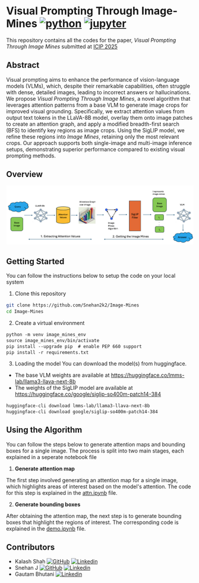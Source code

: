 # Visual Prompting Through Image-Mines [![python](https://img.shields.io/badge/Python-3.10-3776AB.svg?style=flat&logo=python&logoColor=white)](https://www.python.org) [![jupyter](https://img.shields.io/badge/Jupyter-Lab-F37626.svg?style=flat&logo=Jupyter)](https://jupyterlab.readthedocs.io/en/stable)

This repository contains all the codes for the paper, _Visual Prompting Through Image Mines_ submitted at [ICIP 2025](https://2025.ieeeicip.org/)

## Abstract
Visual prompting aims to enhance the performance of vision-language models (VLMs), which, despite their remarkable capabilities, often struggle with dense, detailed images, leading to incorrect answers or hallucinations. We propose _Visual Prompting Through Image Mines_, a novel algorithm that leverages attention patterns from a base VLM to generate image crops for improved visual grounding. Specifically, we extract attention values from output text tokens in the LLaVA-8B model, overlay them onto image patches to create an attention graph, and apply a modified breadth-first search (BFS) to identify key regions as image crops. Using the SigLIP model, we refine these regions into _Image Mines_, retaining only the most relevant crops. Our approach supports both single-image and multi-image inference setups, demonstrating superior performance compared to existing visual prompting methods.

## Overview
![Overview](pipeline.png)

## Getting Started
You can follow the instructions below to setup the code on your local system<br>

1. Clone this repository
```bash
git clone https://github.com/Snehan2k2/Image-Mines
cd Image-Mines
```
2. Create a virtual environment
```Shell
python -m venv image_mines_env
source image_mines_env/bin/activate
pip install --upgrade pip  # enable PEP 660 support
pip install -r requirements.txt
```
3. Loading the model
You can download the model(s) from huggingface.  
 - The base VLM weights are available at https://huggingface.co/lmms-lab/llama3-llava-next-8b
 - The weights of the SigLIP model are available at https://huggingface.co/google/siglip-so400m-patch14-384 
```Shell
huggingface-cli download lmms-lab/llama3-llava-next-8b
huggingface-cli download google/siglip-so400m-patch14-384
```

## Using the Algorithm
You can follow the steps below to generate attention maps and bounding boxes for a single image. The process is split into two main stages, each explained in a seperate notebook file<br>

1. **Generate attention map**

The first step involved generating an attention map for a single image, which highlights areas of interest based on the model's attention. The code for this step is explained in the [attn.ipynb](./attn.ipynb) file.

2. **Generate bounding boxes**

After obtaining the attention map, the next step is to generate bounding boxes that highlight the regions of interest. The corresponding code is explained in the [demo.ipynb](./demo.ipynb) file.

## Contributors
- Kalash Shah [![GitHub](https://i.sstatic.net/tskMh.png)](https://github.com/Kalash1106) [![Linkedin](https://i.sstatic.net/gVE0j.png)](https://www.linkedin.com/in/kalash-shah-b4567a20b)
- Snehan J [![GitHub](https://i.sstatic.net/tskMh.png)](https://github.com/Snehan2k2) [![Linkedin](https://i.sstatic.net/gVE0j.png)](https://www.linkedin.com/in/snehan-jayakumar-641964188)
- Gautam Bhutani [![Linkedin](https://i.sstatic.net/gVE0j.png)](https://in.linkedin.com/in/gautam-bhutani-26a2a21a5)
